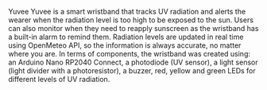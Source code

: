 Yuvee
Yuvee is a smart wristband that tracks UV radiation and alerts the wearer when the radiation level is too high to be exposed to the sun. Users can also monitor when they need to reapply sunscreen as the wristband has a built-in alarm to remind them. Radiation levels are updated in real time using OpenMeteo API, so the information is always accurate, no matter where you are.
In terms of components, the wristband was created using: an Arduino Nano RP2040 Connect, a photodiode (UV sensor), a light sensor (light divider with a photoresistor), a buzzer, red, yellow and green LEDs for different levels of UV radiation.

